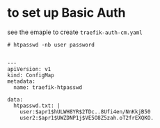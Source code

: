 # to set up Basic Auth 

see the emaple to create `traefik-auth-cm.yaml`

```
# htpasswd -nb user password 


---
apiVersion: v1
kind: ConfigMap
metadata:
  name: traefik-htpasswd  

data:
  htpasswd.txt: |
    user:$apr1$hULWH8YR$2TDc..8Ufi4en/NnKkjB50
    user2:$apr1$UWZDNP1j$VE5O8Z5zah.oT2frEXQKO.

```

